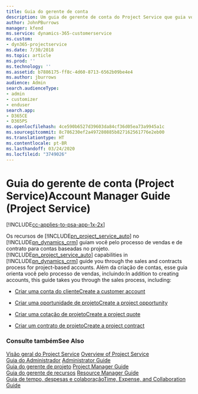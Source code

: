 ```yaml
---
title: Guia do gerente de conta
description: Um guia de gerente de conta do Project Service que guia você pelo processo de vendas e de contrato para contas baseadas no projeto
author: JohnPBurrows
manager: kfend
ms.service: dynamics-365-customerservice
ms.custom:
- dyn365-projectservice
ms.date: 7/30/2018
ms.topic: article
ms.prod: ''
ms.technology: ''
ms.assetid: b7886175-ff8c-4d60-8713-6562b09be4e4
ms.author: jburrows
audience: Admin
search.audienceType:
- admin
- customizer
- enduser
search.app:
- D365CE
- D365PS
ms.openlocfilehash: 4ce590b6527d39603da84cf36d05ea73a9945a1c
ms.sourcegitcommit: 8c786230ef2a497280885b827162561776e2eb00
ms.translationtype: HT
ms.contentlocale: pt-BR
ms.lasthandoff: 03/24/2020
ms.locfileid: "3749026"
---
```

# <a name="account-manager-guide-project-service"></a><span data-ttu-id="2a124-103">Guia do gerente de conta (Project Service)</span><span class="sxs-lookup"><span data-stu-id="2a124-103">Account Manager Guide (Project Service)</span></span>

[!INCLUDE[cc-applies-to-psa-app-1x-2x](../includes/cc-applies-to-psa-app-1x-2x.md)]

<span data-ttu-id="2a124-104">Os recursos de [!INCLUDE[pn_project_service_auto](../includes/pn-project-service-auto.md)] no [!INCLUDE[pn_dynamics_crm](../includes/pn-dynamics-crm.md)] guiam você pelo processo de vendas e de contrato para contas baseadas no projeto.</span><span class="sxs-lookup"><span data-stu-id="2a124-104">[!INCLUDE[pn_project_service_auto](../includes/pn-project-service-auto.md)] capabilities in [!INCLUDE[pn_dynamics_crm](../includes/pn-dynamics-crm.md)] guide you through the sales and contracts process for project-based accounts.</span></span> <span data-ttu-id="2a124-105">Além da criação de contas, esse guia orienta você pelo processo de vendas, incluindo:</span><span class="sxs-lookup"><span data-stu-id="2a124-105">In addition to creating accounts, this guide takes you through the sales process, including:</span></span>  
  
-   [<span data-ttu-id="2a124-106">Criar uma conta do cliente</span><span class="sxs-lookup"><span data-stu-id="2a124-106">Create a customer account</span></span>](../project-service/create-customer-account.md)  
  
-   [<span data-ttu-id="2a124-107">Criar uma oportunidade de projeto</span><span class="sxs-lookup"><span data-stu-id="2a124-107">Create a project opportunity</span></span>](../project-service/create-project-opportunity.md)  
  
-   [<span data-ttu-id="2a124-108">Criar uma cotação de projeto</span><span class="sxs-lookup"><span data-stu-id="2a124-108">Create a project quote</span></span>](../project-service/create-project-quote.md)  
  
-   [<span data-ttu-id="2a124-109">Criar um contrato de projeto</span><span class="sxs-lookup"><span data-stu-id="2a124-109">Create a project contract</span></span>](../project-service/create-project-contract.md)  
  
  
### <a name="see-also"></a><span data-ttu-id="2a124-110">Consulte também</span><span class="sxs-lookup"><span data-stu-id="2a124-110">See Also</span></span>  
 <span data-ttu-id="2a124-111">[Visão geral do Project Service](../project-service/overview.md) </span><span class="sxs-lookup"><span data-stu-id="2a124-111">[Overview of Project Service](../project-service/overview.md) </span></span>  
 <span data-ttu-id="2a124-112">[Guia do Administrador](../project-service/admin-guide.md) </span><span class="sxs-lookup"><span data-stu-id="2a124-112">[Administrator Guide](../project-service/admin-guide.md) </span></span>  
 <span data-ttu-id="2a124-113">[Guia do gerente de projeto](../project-service/project-manager-guide.md) </span><span class="sxs-lookup"><span data-stu-id="2a124-113">[Project Manager Guide](../project-service/project-manager-guide.md) </span></span>  
 <span data-ttu-id="2a124-114">[Guia do gerente de recursos](../project-service/resource-manager-guide.md) </span><span class="sxs-lookup"><span data-stu-id="2a124-114">[Resource Manager Guide](../project-service/resource-manager-guide.md) </span></span>  
 [<span data-ttu-id="2a124-115">Guia de tempo, despesas e colaboração</span><span class="sxs-lookup"><span data-stu-id="2a124-115">Time, Expense, and Collaboration Guide</span></span>](../project-service/time-expense-collaboration-guide.md)
